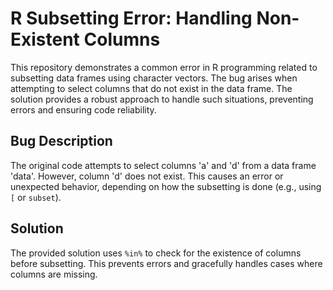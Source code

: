 # R Subsetting Error: Handling Non-Existent Columns

This repository demonstrates a common error in R programming related to subsetting data frames using character vectors.  The bug arises when attempting to select columns that do not exist in the data frame. The solution provides a robust approach to handle such situations, preventing errors and ensuring code reliability. 

## Bug Description
The original code attempts to select columns 'a' and 'd' from a data frame 'data'. However, column 'd' does not exist.  This causes an error or unexpected behavior, depending on how the subsetting is done (e.g., using `[` or `subset`).

## Solution
The provided solution uses `%in%` to check for the existence of columns before subsetting. This prevents errors and gracefully handles cases where columns are missing.